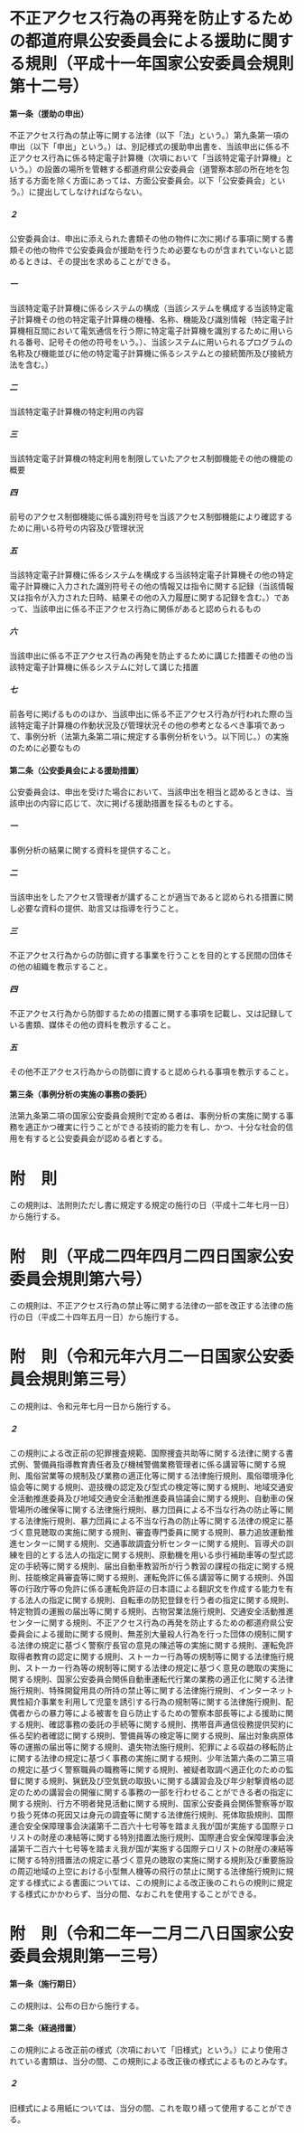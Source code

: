 # 不正アクセス行為の再発を防止するための都道府県公安委員会による援助に関する規則（平成十一年国家公安委員会規則第十二号）
#### 第一条（援助の申出）
不正アクセス行為の禁止等に関する法律（以下「法」という。）第九条第一項の申出（以下「申出」という。）は、別記様式の援助申出書を、当該申出に係る不正アクセス行為に係る特定電子計算機（次項において「当該特定電子計算機」という。）の設置の場所を管轄する都道府県公安委員会（道警察本部の所在地を包括する方面を除く方面にあっては、方面公安委員会。以下「公安委員会」という。）に提出してしなければならない。
##### ２
公安委員会は、申出に添えられた書類その他の物件に次に掲げる事項に関する書類その他の物件で公安委員会が援助を行うため必要なものが含まれていないと認めるときは、その提出を求めることができる。
##### 一
当該特定電子計算機に係るシステムの構成（当該システムを構成する当該特定電子計算機その他の特定電子計算機の機種、名称、機能及び識別情報（特定電子計算機相互間において電気通信を行う際に特定電子計算機を識別するために用いられる番号、記号その他の符号をいう。）、当該システムに用いられるプログラムの名称及び機能並びに他の特定電子計算機に係るシステムとの接続箇所及び接続方法を含む。）
##### 二
当該特定電子計算機の特定利用の内容
##### 三
当該特定電子計算機の特定利用を制限していたアクセス制御機能その他の機能の概要
##### 四
前号のアクセス制御機能に係る識別符号を当該アクセス制御機能により確認するために用いる符号の内容及び管理状況
##### 五
当該特定電子計算機に係るシステムを構成する当該特定電子計算機その他の特定電子計算機に入力された識別符号その他の情報又は指令に関する記録（当該情報又は指令が入力された日時、結果その他の入力履歴に関する記録を含む。）であって、当該申出に係る不正アクセス行為に関係があると認められるもの
##### 六
当該申出に係る不正アクセス行為の再発を防止するために講じた措置その他の当該特定電子計算機に係るシステムに対して講じた措置
##### 七
前各号に掲げるもののほか、当該申出に係る不正アクセス行為が行われた際の当該特定電子計算機の作動状況及び管理状況その他の参考となるべき事項であって、事例分析（法第九条第二項に規定する事例分析をいう。以下同じ。）の実施のために必要なもの
#### 第二条（公安委員会による援助措置）
公安委員会は、申出を受けた場合において、当該申出を相当と認めるときは、当該申出の内容に応じて、次に掲げる援助措置を採るものとする。
##### 一
事例分析の結果に関する資料を提供すること。
##### 二
当該申出をしたアクセス管理者が講ずることが適当であると認められる措置に関し必要な資料の提供、助言又は指導を行うこと。
##### 三
不正アクセス行為からの防御に資する事業を行うことを目的とする民間の団体その他の組織を教示すること。
##### 四
不正アクセス行為から防御するための措置に関する事項を記載し、又は記録している書類、媒体その他の資料を教示すること。
##### 五
その他不正アクセス行為からの防御に資すると認められる事項を教示すること。
#### 第三条（事例分析の実施の事務の委託）
法第九条第二項の国家公安委員会規則で定める者は、事例分析の実施に関する事務を適正かつ確実に行うことができる技術的能力を有し、かつ、十分な社会的信用を有すると公安委員会が認める者とする。
# 附　則
この規則は、法附則ただし書に規定する規定の施行の日（平成十二年七月一日）から施行する。
# 附　則（平成二四年四月二四日国家公安委員会規則第六号）
この規則は、不正アクセス行為の禁止等に関する法律の一部を改正する法律の施行の日（平成二十四年五月一日）から施行する。
# 附　則（令和元年六月二一日国家公安委員会規則第三号）
この規則は、令和元年七月一日から施行する。
##### ２
この規則による改正前の犯罪捜査規範、国際捜査共助等に関する法律に関する書式例、警備員指導教育責任者及び機械警備業務管理者に係る講習等に関する規則、風俗営業等の規制及び業務の適正化等に関する法律施行規則、風俗環境浄化協会等に関する規則、遊技機の認定及び型式の検定等に関する規則、地域交通安全活動推進委員及び地域交通安全活動推進委員協議会に関する規則、自動車の保管場所の確保等に関する法律施行規則、暴力団員による不当な行為の防止等に関する法律施行規則、暴力団員による不当な行為の防止等に関する法律の規定に基づく意見聴取の実施に関する規則、審査専門委員に関する規則、暴力追放運動推進センターに関する規則、交通事故調査分析センターに関する規則、盲導犬の訓練を目的とする法人の指定に関する規則、原動機を用いる歩行補助車等の型式認定の手続等に関する規則、届出自動車教習所が行う教習の課程の指定に関する規則、技能検定員審査等に関する規則、運転免許に係る講習等に関する規則、外国等の行政庁等の免許に係る運転免許証の日本語による翻訳文を作成する能力を有する法人の指定に関する規則、自転車の防犯登録を行う者の指定に関する規則、特定物質の運搬の届出等に関する規則、古物営業法施行規則、交通安全活動推進センターに関する規則、不正アクセス行為の再発を防止するための都道府県公安委員会による援助に関する規則、無差別大量殺人行為を行った団体の規制に関する法律の規定に基づく警察庁長官の意見の陳述等の実施に関する規則、運転免許取得者教育の認定に関する規則、ストーカー行為等の規制等に関する法律施行規則、ストーカー行為等の規制等に関する法律の規定に基づく意見の聴取の実施に関する規則、国家公安委員会関係自動車運転代行業の業務の適正化に関する法律施行規則、特殊開錠用具の所持の禁止等に関する法律施行規則、インターネット異性紹介事業を利用して児童を誘引する行為の規制等に関する法律施行規則、配偶者からの暴力等による被害を自ら防止するための警察本部長等による援助に関する規則、確認事務の委託の手続等に関する規則、携帯音声通信役務提供契約に係る契約者確認に関する規則、警備員等の検定等に関する規則、届出対象病原体等の運搬の届出等に関する規則、遺失物法施行規則、犯罪による収益の移転防止に関する法律の規定に基づく事務の実施に関する規則、少年法第六条の二第三項の規定に基づく警察職員の職務等に関する規則、被疑者取調べ適正化のための監督に関する規則、猟銃及び空気銃の取扱いに関する講習会及び年少射撃資格の認定のための講習会の開催に関する事務の一部を行わせることができる者の指定に関する規則、行方不明者発見活動に関する規則、国家公安委員会関係警察等が取り扱う死体の死因又は身元の調査等に関する法律施行規則、死体取扱規則、国際連合安全保障理事会決議第千二百六十七号等を踏まえ我が国が実施する国際テロリストの財産の凍結等に関する特別措置法施行規則、国際連合安全保障理事会決議第千二百六十七号等を踏まえ我が国が実施する国際テロリストの財産の凍結等に関する特別措置法の規定に基づく意見の聴取の実施に関する規則及び重要施設の周辺地域の上空における小型無人機等の飛行の禁止に関する法律施行規則に規定する様式による書面については、この規則による改正後のこれらの規則に規定する様式にかかわらず、当分の間、なおこれを使用することができる。
# 附　則（令和二年一二月二八日国家公安委員会規則第一三号）
#### 第一条（施行期日）
この規則は、公布の日から施行する。
#### 第二条（経過措置）
この規則による改正前の様式（次項において「旧様式」という。）により使用されている書類は、当分の間、この規則による改正後の様式によるものとみなす。
##### ２
旧様式による用紙については、当分の間、これを取り繕って使用することができる。
